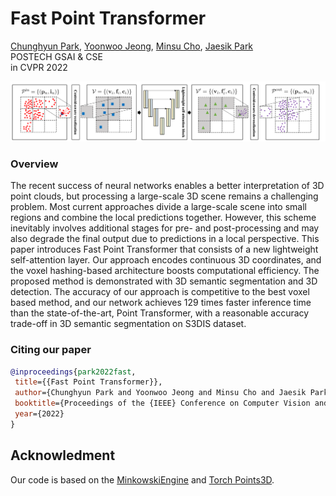 # Fast Point Transformer

 [Chunghyun Park](https://github.com/chrockey),
 [Yoonwoo Jeong](https://github.com/jeongyw12382),
 [Minsu Cho](http://cvlab.postech.ac.kr/~mcho/),
 [Jaesik Park](http://jaesik.info/) \
 POSTECH GSAI & CSE \
 in CVPR 2022

 <div style="text-align:center">
 <img src="assets/overview.png" alt="An overview of the proposed method"/>
 </div>

 ### Overview

 The recent success of neural networks enables a better interpretation of 3D point clouds, but processing a large-scale 3D scene remains a challenging problem. Most current approaches divide a large-scale scene into small regions and combine the local predictions together. However, this scheme inevitably involves additional stages for pre- and post-processing and may also degrade the final output due to predictions in a local perspective. This paper introduces Fast Point Transformer that consists of a new lightweight self-attention layer. Our approach encodes continuous 3D coordinates, and the voxel hashing-based architecture boosts computational efficiency. The proposed method is demonstrated with 3D semantic segmentation and 3D detection. The accuracy of our approach is competitive to the best voxel based method, and our network achieves 129 times faster inference time than the state-of-the-art, Point Transformer, with a reasonable accuracy trade-off in 3D semantic segmentation on S3DIS dataset.

 ### Citing our paper

 ```BibTeX
@inproceedings{park2022fast,
  title={{Fast Point Transformer}},
  author={Chunghyun Park and Yoonwoo Jeong and Minsu Cho and Jaesik Park},
  booktitle={Proceedings of the {IEEE} Conference on Computer Vision and Pattern Recognition},
  year={2022}
}
```

## Acknowledment

Our code is based on the [MinkowskiEngine](https://github.com/NVIDIA/MinkowskiEngine) and [Torch Points3D](https://github.com/torch-points3d/torch-points3d).